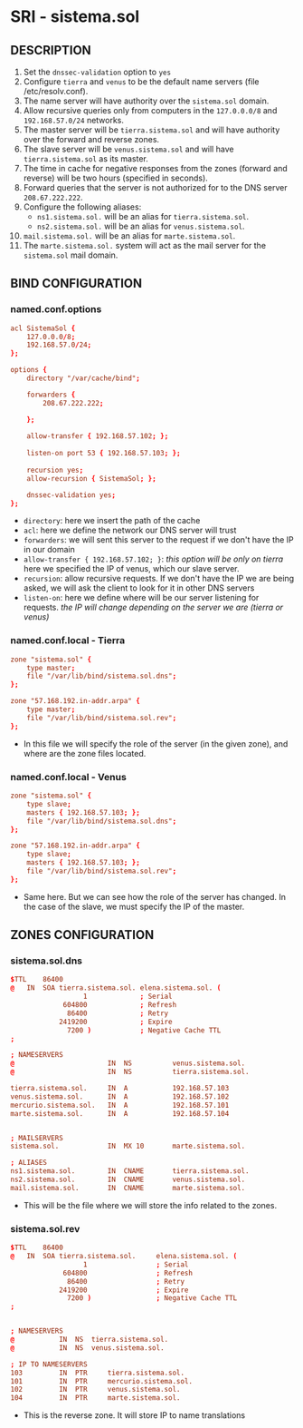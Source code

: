 # SRI - sistema.sol 

## DESCRIPTION

1. Set the `dnssec-validation` option to `yes`
2. Configure `tierra` and `venus` to be the default name servers (file /etc/resolv.conf).
3. The name server will have authority over the `sistema.sol` domain.
4. Allow recursive queries only from computers in the `127.0.0.0/8` and `192.168.57.0/24` networks.
5. The master server will be `tierra.sistema.sol` and will have authority over the forward and reverse zones.
6. The slave server will be `venus.sistema.sol` and will have `tierra.sistema.sol` as its master.
7. The time in cache for negative responses from the zones (forward and reverse) will be two hours (specified in seconds).
8. Forward queries that the server is not authorized for to the DNS server `208.67.222.222`.
9. Configure the following aliases:
   - `ns1.sistema.sol.` will be an alias for `tierra.sistema.sol`.
   - `ns2.sistema.sol.` will be an alias for `venus.sistema.sol`.
10. `mail.sistema.sol.` will be an alias for `marte.sistema.sol`.
11. The `marte.sistema.sol.` system will act as the mail server for the `sistema.sol` mail domain.

## BIND CONFIGURATION

### named.conf.options

```conf
acl SistemaSol {
	127.0.0.0/8;
	192.168.57.0/24;
};

options {
	directory "/var/cache/bind";

	forwarders {
	 	208.67.222.222;

	};
	
	allow-transfer { 192.168.57.102; };
	
	listen-on port 53 { 192.168.57.103; };
	
	recursion yes;
	allow-recursion { SistemaSol; }; 

	dnssec-validation yes;
};

```

- `directory`: here we insert the path of the cache
- `acl`: here we define the network our DNS server will trust
- `forwarders`: we will sent this server to the request if we don't have the IP in our domain
- `allow-transfer { 192.168.57.102; }`: *this option will be only on tierra*  here we specified the IP of venus, which our slave server.
- `recursion`: allow recursive requests. If we don't have the IP we are being asked, we will ask the client to look for it in other DNS servers
- `listen-on`: here we define where will be our server listening for requests. *the IP will change depending on the server we are (tierra or venus)*

### named.conf.local - Tierra

```conf
zone "sistema.sol" {
	type master;
	file "/var/lib/bind/sistema.sol.dns";
};

zone "57.168.192.in-addr.arpa" {
	type master;
	file "/var/lib/bind/sistema.sol.rev";
};
```

- In this file we will specify the role of the server (in the given zone), and where are the zone files located.


### named.conf.local - Venus

```conf
zone "sistema.sol" {
	type slave;
	masters { 192.168.57.103; };
	file "/var/lib/bind/sistema.sol.dns";
};

zone "57.168.192.in-addr.arpa" {
	type slave;
	masters { 192.168.57.103; };
	file "/var/lib/bind/sistema.sol.rev";
};
```

- Same here. But we can see how the role of the server has changed. In the case of the slave, we must specify the IP of the master.

## ZONES CONFIGURATION

### sistema.sol.dns

```conf
$TTL	86400
@	IN	SOA	tierra.sistema.sol. elena.sistema.sol. (
			      1				; Serial
			 604800				; Refresh
			  86400				; Retry
			2419200				; Expire
			  7200 )			; Negative Cache TTL
;

; NAMESERVERS
@						IN	NS			venus.sistema.sol.
@						IN	NS			tierra.sistema.sol.

tierra.sistema.sol.		IN	A			192.168.57.103
venus.sistema.sol.		IN	A			192.168.57.102
mercurio.sistema.sol.	IN	A			192.168.57.101
marte.sistema.sol.		IN	A			192.168.57.104


; MAILSERVERS
sistema.sol.			IN	MX 10		marte.sistema.sol.

; ALIASES
ns1.sistema.sol.		IN	CNAME		tierra.sistema.sol.
ns2.sistema.sol.		IN	CNAME		venus.sistema.sol.
mail.sistema.sol.		IN	CNAME		marte.sistema.sol.

```

- This will be the file where we will store the info related to the zones. 

### sistema.sol.rev

```conf
$TTL	86400
@	IN	SOA	tierra.sistema.sol. 	elena.sistema.sol. (
			      1					; Serial
			 604800					; Refresh
			  86400					; Retry
			2419200					; Expire
			  7200 )				; Negative Cache TTL
;


; NAMESERVERS
@			IN	NS	tierra.sistema.sol.
@			IN	NS	venus.sistema.sol.

; IP TO NAMESERVERS 
103			IN	PTR		tierra.sistema.sol.
101			IN	PTR		mercurio.sistema.sol.
102			IN	PTR		venus.sistema.sol.
104			IN	PTR		marte.sistema.sol.
```
- This is the reverse zone. It will store IP to name translations 
